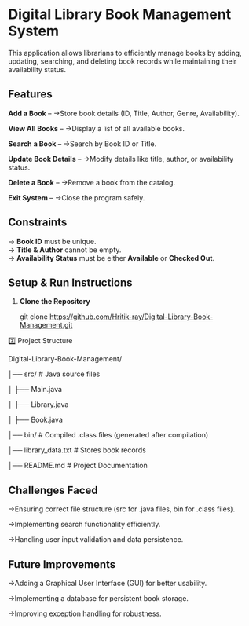 # Digital Library Book Management System

This application allows librarians to efficiently manage books by adding, updating, searching, and deleting book records while maintaining their availability status.

##  Features
 **Add a Book** – 
 ->Store book details (ID, Title, Author, Genre, Availability). 

 **View All Books** – 
 ->Display a list of all available books. 
 
 **Search a Book** – 
 ->Search by Book ID or Title.  
 
 **Update Book Details** – 
 ->Modify details like title, author, or availability status.  
 
 **Delete a Book** –
 ->Remove a book from the catalog.
 
 **Exit System** – 
 ->Close the program safely.  

 
##  Constraints
-> **Book ID** must be unique.  
-> **Title & Author** cannot be empty.  
-> **Availability Status** must be either **Available** or **Checked Out**.  


##  Setup & Run Instructions
1. **Clone the Repository**  
   
   git clone https://github.com/Hritik-ray/Digital-Library-Book-Management.git
   


2️⃣ Project Structure

Digital-Library-Book-Management/

│── src/                  # Java source files

│   ├── Main.java

│   ├── Library.java

│   ├── Book.java

│── bin/                # Compiled .class files (generated after compilation)

│── library_data.txt     # Stores book records

│── README.md        # Project Documentation

## Challenges Faced
->Ensuring correct file structure (src for .java files, bin for .class files).

->Implementing search functionality efficiently.

->Handling user input validation and data persistence.



## Future Improvements
->Adding a Graphical User Interface (GUI) for better usability.

->Implementing a database for persistent book storage.

->Improving exception handling for robustness.









